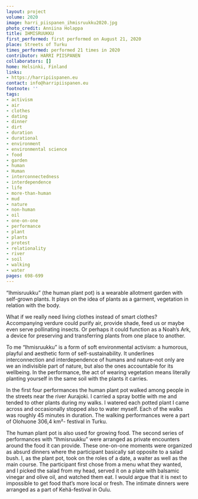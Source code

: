 ```yaml
---
layout: project
volume: 2020
image: harri_piispanen_ihmisruukku2020.jpg
photo_credit: Anniina Holappa
title: IHMISRUUKKU
first_performed: first performed on August 21, 2020
place: Streets of Turku
times_performed: performed 21 times in 2020
contributor: HARRI PIISPANEN
collaborators: []
home: Helsinki, Finland
links:
- https://harripiispanen.eu
contact: info@harripiispanen.eu
footnote: ''
tags:
- activism
- air
- clothes
- dating
- dinner
- dirt
- duration
- durational
- environment
- environmental science
- food
- garden
- human
- Human
- interconnectedness
- interdependence
- life
- more-than-human
- mud
- nature
- non-human
- oil
- one-on-one
- performance
- plant
- plants
- protest
- relationality
- river
- soil
- walking
- water
pages: 698-699
---
```


“Ihmisruukku” (the human plant pot) is a wearable allotment garden with self-grown plants. It plays on the idea of plants as a garment, vegetation in relation with the body. 

What if we really need living clothes instead of smart clothes? Accompanying verdure could purify air, provide shade, feed us or maybe even serve pollinating insects. Or perhaps it could function as a Noah’s Ark, a device for preserving and transferring plants from one place to another.

To me “Ihmisruukku” is a form of soft environmental activism: a humorous, playful and aesthetic form of self-sustainability. It underlines interconnection and interdependence of humans and nature–not only are we an indivisible part of nature, but also the ones accountable for its wellbeing. In the performance, the act of wearing vegetation means literally planting yourself in the same soil with the plants it carries.

In the first four performances the human plant pot walked among people in the streets near the river Aurajoki. I carried a spray bottle with me and tended to other plants during my walks. I watered each potted plant I came across and occasionally stopped also to water myself. Each of the walks was roughly 45 minutes in duration. The walking performances were a part of Olohuone 306,4 km²- festival in Turku.

The human plant pot is also used for growing food. The second series of performances with “Ihmisruukku” were arranged as private encounters around the food it can provide. These one-on-one moments were organized as absurd dinners where the participant basically sat opposite to a salad bush. I, as the plant pot, took on the roles of a date, a waiter as well as the main course. The participant first chose from a menu what they wanted, and I picked the salad from my head, served it on a plate with balsamic vinegar and olive oil, and watched them eat. I would argue that it is next to impossible to get food that’s more local or fresh. The intimate dinners were arranged as a part of Kehä-festival in Oulu.